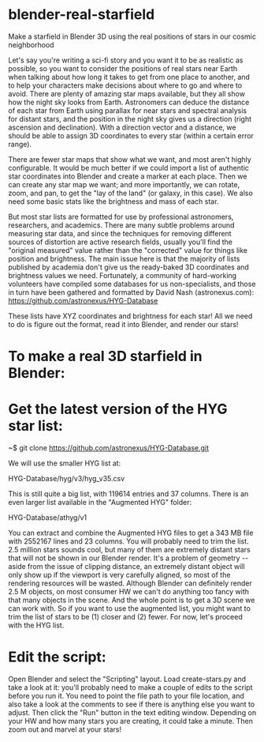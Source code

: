 # blender-real-starfield
Make a starfield in Blender 3D using the real positions of stars in our cosmic neighborhood

Let's say you're writing a sci-fi story and you want it to be as realistic as possible, so you want to consider the positions of real stars near Earth when talking about how long it takes to get from one place to another, and to help your characters make decisions about where to go and where to avoid. There are plenty of amazing star maps available, but they all show how the night sky looks from Earth. Astronomers can deduce the distance of each star from Earth using parallax for near stars and spectral analysis for distant stars, and the position in the night sky gives us a direction (right ascension and declination). With a direction vector and a distance, we should be able to assign 3D coordinates to every star (within a certain error range).

There are fewer star maps that show what we want, and most aren't highly configurable. It would be much better if we could import a list of authentic star coordinates into Blender and create a marker at each place. Then we can create any star map we want; and more importantly, we can rotate, zoom, and pan, to get the "lay of the land" (or galaxy, in this case). We also need some basic stats like the brightness and mass of each star.

But most star lists are formatted for use by professional astronomers, researchers, and academics. There are many subtle problems around measuring star data, and since the techniques for removing different sources of distortion are active research fields, usually you'll find the "original measured" value rather than the "corrected" value for things like position and brightness. The main issue here is that the majority of lists published by academia don't give us the ready-baked 3D coordinates and brightness values we need. Fortunately, a community of hard-working volunteers have compiled some databases for us non-specialists, and those in turn have been gathered and formatted by David Nash (astronexus.com):
https://github.com/astronexus/HYG-Database

These lists have XYZ coordinates and brightness for each star! All we need to do is figure out the format, read it into Blender, and render our stars!

# To make a real 3D starfield in Blender:

# Get the latest version of the HYG star list:
~$ git clone https://github.com/astronexus/HYG-Database.git

We will use the smaller HYG list at:

HYG-Database/hyg/v3/hyg_v35.csv 

This is still quite a big list, with 119614 entries and 37 columns. There is an even larger list available in the "Augmented HYG" folder: 

HYG-Database/athyg/v1

You can extract and combine the Augmented HYG files to get a 343 MB file with 2552167 lines and 23 columns. You will probably need to trim the list. 2.5 million stars sounds cool, but many of them are extremely distant stars that will not be shown in our Blender render. It's a problem of geometry -- aside from the issue of clipping distance, an extremely distant object will only show up if the viewport is very carefully aligned, so most of the rendering resources will be wasted. Although Blender can definitely render 2.5 M objects, on most consumer HW we can't do anything too fancy with that many objects in the scene. And the whole point is to get a 3D scene we can work with. So if you want to use the augmented list, you might want to trim the list of stars to be (1) closer and (2) fewer. For now, let's proceed with the HYG list.

# Edit the script:
Open Blender and select the "Scripting" layout. Load create-stars.py and take a look at it: you'll probably need to make a couple of edits to the script before you run it. You need to point the file path to your file location, and also take a look at the comments to see if there is anything else you want to adjust.
Then click the "Run" button in the text editing window. Depending on your HW and how many stars you are creating, it could take a minute. Then zoom out and marvel at your stars!

